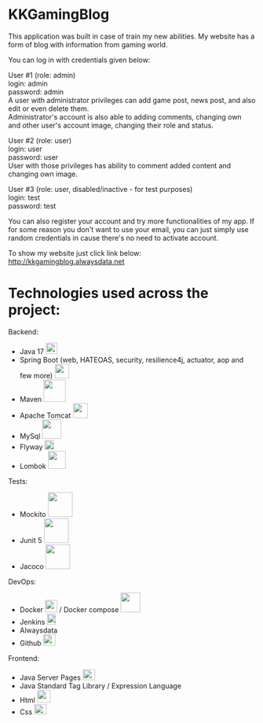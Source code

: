 # KKGamingBlog

This application was built in case of train my new abilities.
My website has a form of blog with information from gaming world.

You can log in with credentials given below:

User #1 (role: admin)<br>
login: admin<br>
password: admin<br>
A user with administrator privileges can add game post, news post, and also edit or even delete them.<br>
Administrator's account is also able to adding comments, changing own and other user's account image, changing their role and status.

User #2 (role: user)<br>
login: user<br>
password: user<br>
User with those privileges has ability to comment added content and changing own image.

User #3 (role: user, disabled/inactive - for test purposes)<br>
login: test<br>
password: test

You can also register your account and try more functionalities of my app.
If for some reason you don't want to use your email, you can just simply use
random credentials in cause there's no need to activate account.

To show my website just click link below:<br>
http://kkgamingblog.alwaysdata.net

# Technologies used across the project:
Backend:
- Java 17 <img width="23px" src="https://cdn-icons-png.flaticon.com/512/226/226777.png"/>
- Spring Boot (web, HATEOAS, security, resilience4j, actuator, aop and few more) <img width="29px" src="https://user-images.githubusercontent.com/33158051/103466606-760a4000-4d14-11eb-9941-2f3d00371471.png"/>
- Maven <img width="45px" src="https://maven.apache.org/images/maven-logo-white-on-black.purevec.svg"/>
- Apache Tomcat <img width="30px" src="https://upload.wikimedia.org/wikipedia/commons/thumb/f/fe/Apache_Tomcat_logo.svg/1280px-Apache_Tomcat_logo.svg.png"/>
- MySql <img width="39px" src="https://www.vectorlogo.zone/logos/mysql/mysql-official.svg"/>
- Flyway <img width="19px" src="https://upload.wikimedia.org/wikipedia/commons/e/e1/Flyway_logo.svg"/>
- Lombok <img width="36px" src="https://kodejava.org/wp-content/uploads/2018/12/lombok.png"/>

Tests:
- Mockito <img width="50px" src="https://www.codelantic.com/wp-content/themes/codelantic_web/techlogos/Mockito_Logo.png"/>
- Junit 5 <img width="50px" src="https://upload.wikimedia.org/wikipedia/commons/5/59/JUnit_5_Banner.png"/>
- Jacoco <img width="50px" src="https://intellitech.pro/wp-content/uploads/2017/05/Jacoco.png"/>

DevOps:
- Docker <img width="25px" src="https://www.docker.com/wp-content/uploads/2022/03/Moby-logo.png"/> / Docker compose <img width="40px" src="https://miro.medium.com/max/453/1*_5tOkcXb7RaVvjYpSqZXpg.png"/>
- Jenkins <img width="18px" height="22px" src="https://upload.wikimedia.org/wikipedia/commons/thumb/e/e9/Jenkins_logo.svg/1200px-Jenkins_logo.svg.png"/>
- Alwaysdata <img width="75px" height="13" src="https://i.postimg.cc/4dS1vQRZ/alwaysdata.png"/>
- Github <img width="25px" height="23" src="https://cdn-icons-png.flaticon.com/512/25/25231.png"/>

Frontend:
- Java Server Pages <img width="25px" height="22" src="https://i.ibb.co/LQSR5YT/pngwing-com-1.png"/>
- Java Standard Tag Library  / Expression Language
- Html <img width="27px" height="26" src="https://icon-library.com/images/icon-html5/icon-html5-7.jpg"/>
- Css <img width="25px" height="21" src="https://upload.wikimedia.org/wikipedia/commons/thumb/6/62/CSS3_logo.svg/800px-CSS3_logo.svg.png"/> 